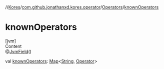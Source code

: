 //[Kores](../../index.md)/[com.github.jonathanxd.kores.operator](../index.md)/[Operators](index.md)/[knownOperators](known-operators.md)



# knownOperators  
[jvm]  
Content  
@[JvmField](https://kotlinlang.org/api/latest/jvm/stdlib/kotlin.jvm/-jvm-field/index.html)()  
  
val [knownOperators](known-operators.md): [Map](https://kotlinlang.org/api/latest/jvm/stdlib/kotlin.collections/-map/index.html)<[String](https://kotlinlang.org/api/latest/jvm/stdlib/kotlin/-string/index.html), [Operator](../-operator/index.md)>  



